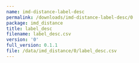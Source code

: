 ```yaml
---
name: imd-distance-label-desc
permalink: /downloads/imd-distance-label-desc/0
package: imd_distance
title: label_desc
filename: label_desc.csv
version: '0'
full_version: 0.1.1
file: /data/imd_distance/0/label_desc.csv
---
```

